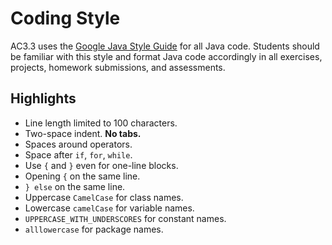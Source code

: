 # Coding Style

AC3.3 uses the [Google Java Style Guide](https://google.github.io/styleguide/javaguide.html) for all Java code. Students should be familiar with this style and format Java code accordingly in all exercises, projects, homework submissions, and assessments.

## Highlights

- Line length limited to 100 characters.
- Two-space indent.  **No tabs.**
- Spaces around operators.
- Space after `if`, `for`, `while`.
- Use `{` and `}` even for one-line blocks.
- Opening `{` on the same line.
- `} else` on the same line.
- Uppercase `CamelCase` for class names.
- Lowercase `camelCase` for variable names.
- `UPPERCASE_WITH_UNDERSCORES` for constant names.
-  `alllowercase` for package names.
